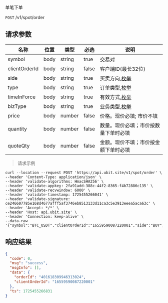 单笔下单

`POST` /v1/spot/order

## 请求参数

| 名称            | 位置   | 类型     | 必选    | 说明                           |
|---------------|------|--------|-------|------------------------------|
| symbol        | body | string | true  | 交易对                          |
| clientOrderId | body | string | false | 客户端ID(最长32位)                 |
| side          | body | string | true  | 买卖方向,[枚举](/README?id=买卖方向)   |
| type          | body | string | true  | 订单类型,[枚举](/README?id=订单类型)   |
| timeInForce   | body | string | true  | 有效方式,[枚举](/README.md?id=BizType) |
| bizType       | body | string | true  | 业务类型,[枚举](/README.md?id=BizType) |
| price         | body | number | false | 价格。现价必填; 市价不填                |
| quantity      | body | number | false | 数量。现价必填；市价按数量下单时必填           |
| quoteQty      | body | number | false | 金额。现价不填；市价按金额下单时必填           |

> 请求示例

```shell
curl --location --request POST 'https://api.ubit.site/v1/spot/order' \
--header 'Content-Type: application/json' \
--header 'validate-algorithms: HmacSHA256' \
--header 'validate-appkey: 2fa91add-388c-44f2-8365-f4b72886c135' \
--header 'validate-recvwindow: 6000' \
--header 'validate-timestamp: 1725455266041' \
--header 'validate-signature: ce246607785e168d4677afff5af3746eb8513133d11ca3c5e3913eeea5aca63c' \
--header 'Accept: */*' \
--header 'Host: api.ubit.site' \
--header 'Connection: keep-alive' \
--data-raw '{"symbol":"BTC_USDT","clientOrderId":"16559590087220001","side":"BUY","type":"LIMIT","timeInForce":"FOK","bizType":"SPOT","price":40000,"quantity":2,"media":"btok","mediaChannel":"12345"}'
```

## 响应结果

```json
{
  "code": 0,
  "msg": "success",
  "msgInfo": [],
  "data": {
    "orderId": "401618309946313024",
    "clientOrderId": "16559590087220001"
  },
  "ts": 1725455266831
}
```

